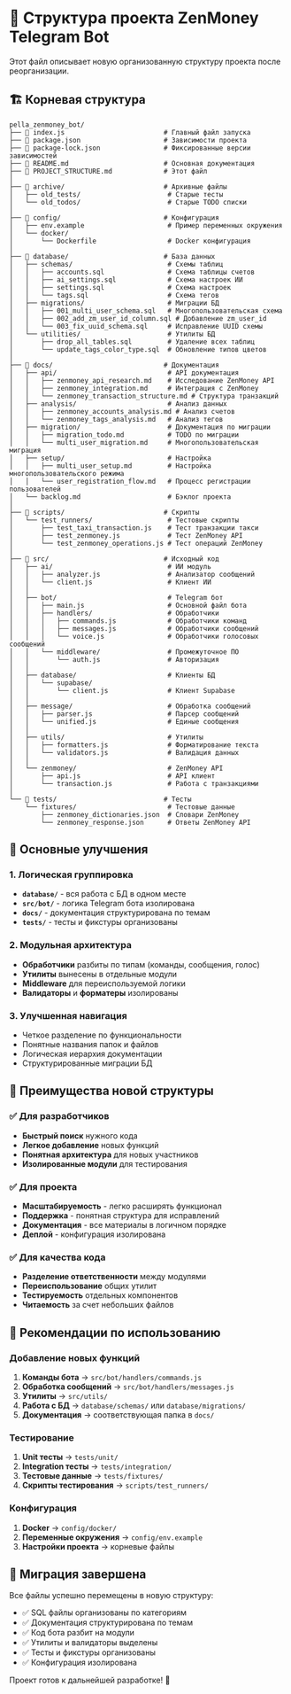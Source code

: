# 📁 Структура проекта ZenMoney Telegram Bot

Этот файл описывает новую организованную структуру проекта после реорганизации.

## 🏗️ Корневая структура

```
pella_zenmoney_bot/
├── 📄 index.js                         # Главный файл запуска
├── 📄 package.json                     # Зависимости проекта
├── 📄 package-lock.json                # Фиксированные версии зависимостей
├── 📄 README.md                        # Основная документация
├── 📄 PROJECT_STRUCTURE.md             # Этот файл
│
├── 📁 archive/                         # Архивные файлы
│   ├── old_tests/                      # Старые тесты
│   └── old_todos/                      # Старые TODO списки
│
├── 📁 config/                          # Конфигурация
│   ├── env.example                     # Пример переменных окружения
│   └── docker/
│       └── Dockerfile                  # Docker конфигурация
│
├── 📁 database/                        # База данных
│   ├── schemas/                        # Схемы таблиц
│   │   ├── accounts.sql                # Схема таблицы счетов
│   │   ├── ai_settings.sql             # Схема настроек ИИ
│   │   ├── settings.sql                # Схема настроек
│   │   └── tags.sql                    # Схема тегов
│   ├── migrations/                     # Миграции БД
│   │   ├── 001_multi_user_schema.sql   # Многопользовательская схема
│   │   ├── 002_add_zm_user_id_column.sql # Добавление zm_user_id
│   │   └── 003_fix_uuid_schema.sql     # Исправление UUID схемы
│   └── utilities/                      # Утилиты БД
│       ├── drop_all_tables.sql         # Удаление всех таблиц
│       └── update_tags_color_type.sql  # Обновление типов цветов
│
├── 📁 docs/                            # Документация
│   ├── api/                            # API документация
│   │   ├── zenmoney_api_research.md    # Исследование ZenMoney API
│   │   ├── zenmoney_integration.md     # Интеграция с ZenMoney
│   │   └── zenmoney_transaction_structure.md # Структура транзакций
│   ├── analysis/                       # Анализ данных
│   │   ├── zenmoney_accounts_analysis.md # Анализ счетов
│   │   └── zenmoney_tags_analysis.md   # Анализ тегов
│   ├── migration/                      # Документация по миграции
│   │   ├── migration_todo.md           # TODO по миграции
│   │   └── multi_user_migration.md     # Многопользовательская миграция
│   ├── setup/                          # Настройка
│   │   ├── multi_user_setup.md         # Настройка многопользовательского режима
│   │   └── user_registration_flow.md   # Процесс регистрации пользователей
│   └── backlog.md                      # Бэклог проекта
│
├── 📁 scripts/                         # Скрипты
│   └── test_runners/                   # Тестовые скрипты
│       ├── test_taxi_transaction.js    # Тест транзакции такси
│       ├── test_zenmoney.js            # Тест ZenMoney API
│       └── test_zenmoney_operations.js # Тест операций ZenMoney
│
├── 📁 src/                             # Исходный код
│   ├── ai/                             # ИИ модуль
│   │   ├── analyzer.js                 # Анализатор сообщений
│   │   └── client.js                   # Клиент ИИ
│   │
│   ├── bot/                            # Telegram бот
│   │   ├── main.js                     # Основной файл бота
│   │   ├── handlers/                   # Обработчики
│   │   │   ├── commands.js             # Обработчики команд
│   │   │   ├── messages.js             # Обработчики сообщений
│   │   │   └── voice.js                # Обработчики голосовых сообщений
│   │   └── middleware/                 # Промежуточное ПО
│   │       └── auth.js                 # Авторизация
│   │
│   ├── database/                       # Клиенты БД
│   │   └── supabase/
│   │       └── client.js               # Клиент Supabase
│   │
│   ├── message/                        # Обработка сообщений
│   │   ├── parser.js                   # Парсер сообщений
│   │   └── unified.js                  # Единые сообщения
│   │
│   ├── utils/                          # Утилиты
│   │   ├── formatters.js               # Форматирование текста
│   │   └── validators.js               # Валидация данных
│   │
│   └── zenmoney/                       # ZenMoney API
│       ├── api.js                      # API клиент
│       └── transaction.js              # Работа с транзакциями
│
└── 📁 tests/                           # Тесты
    └── fixtures/                       # Тестовые данные
        ├── zenmoney_dictionaries.json  # Словари ZenMoney
        └── zenmoney_response.json      # Ответы ZenMoney API
```

## 🎯 Основные улучшения

### 1. **Логическая группировка**
- **`database/`** - вся работа с БД в одном месте
- **`src/bot/`** - логика Telegram бота изолирована
- **`docs/`** - документация структурирована по темам
- **`tests/`** - тесты и фикстуры организованы

### 2. **Модульная архитектура**
- **Обработчики** разбиты по типам (команды, сообщения, голос)
- **Утилиты** вынесены в отдельные модули
- **Middleware** для переиспользуемой логики
- **Валидаторы** и **форматеры** изолированы

### 3. **Улучшенная навигация**
- Четкое разделение по функциональности
- Понятные названия папок и файлов
- Логическая иерархия документации
- Структурированные миграции БД

## 🚀 Преимущества новой структуры

### ✅ **Для разработчиков**
- **Быстрый поиск** нужного кода
- **Легкое добавление** новых функций
- **Понятная архитектура** для новых участников
- **Изолированные модули** для тестирования

### ✅ **Для проекта**
- **Масштабируемость** - легко расширять функционал
- **Поддержка** - понятная структура для исправлений
- **Документация** - все материалы в логичном порядке
- **Деплой** - конфигурация изолирована

### ✅ **Для качества кода**
- **Разделение ответственности** между модулями
- **Переиспользование** общих утилит
- **Тестируемость** отдельных компонентов
- **Читаемость** за счет небольших файлов

## 📝 Рекомендации по использованию

### Добавление новых функций
1. **Команды бота** → `src/bot/handlers/commands.js`
2. **Обработка сообщений** → `src/bot/handlers/messages.js`
3. **Утилиты** → `src/utils/`
4. **Работа с БД** → `database/schemas/` или `database/migrations/`
5. **Документация** → соответствующая папка в `docs/`

### Тестирование
1. **Unit тесты** → `tests/unit/`
2. **Integration тесты** → `tests/integration/`
3. **Тестовые данные** → `tests/fixtures/`
4. **Скрипты тестирования** → `scripts/test_runners/`

### Конфигурация
1. **Docker** → `config/docker/`
2. **Переменные окружения** → `config/env.example`
3. **Настройки проекта** → корневые файлы

## 🔧 Миграция завершена

Все файлы успешно перемещены в новую структуру:
- ✅ SQL файлы организованы по категориям
- ✅ Документация структурирована по темам  
- ✅ Код бота разбит на модули
- ✅ Утилиты и валидаторы выделены
- ✅ Тесты и фикстуры организованы
- ✅ Конфигурация изолирована

Проект готов к дальнейшей разработке! 🚀
